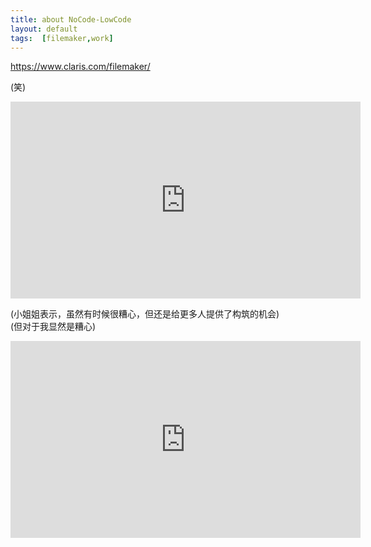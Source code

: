 ```yaml
---
title: about NoCode-LowCode
layout: default
tags:  [filemaker,work]
---
```




https://www.claris.com/filemaker/

(笑)
<iframe width="560" height="315" src="https://www.youtube.com/embed/d25hcWdzwMg?si=ew7Pd38NONnzgWpc" title="YouTube video player" frameborder="0" allow="accelerometer; autoplay; clipboard-write; encrypted-media; gyroscope; picture-in-picture; web-share" referrerpolicy="strict-origin-when-cross-origin" allowfullscreen></iframe>


(小姐姐表示，虽然有时候很糟心，但还是给更多人提供了构筑的机会)  
(但对于我显然是糟心)
<iframe width="560" height="315" src="https://www.youtube.com/embed/uW1Enf1diDQ?si=FBb4F636vMJNHkkg" title="YouTube video player" frameborder="0" allow="accelerometer; autoplay; clipboard-write; encrypted-media; gyroscope; picture-in-picture; web-share" referrerpolicy="strict-origin-when-cross-origin" allowfullscreen></iframe>